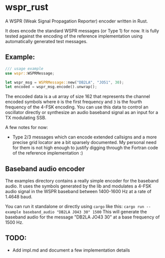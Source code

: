 # wspr_rust
A WSPR (Weak Signal Propagation Reporter) encoder written in Rust.

It does encode the standard WSPR messages (or Type 1) for now. It is fully tested against the encoding of the reference implementation using automatically generated test messages.

## Example:
```rust
/// usage example
use wspr::WSPRMessage;

let wspr_msg = WSPRMessage::new("DB2LA", "JO51", 30);
let encoded = wspr_msg.encode().unwrap();
```

The encoded data is a ``u8`` array of size 162 that represents the channel encoded symbols where ``0`` is the first frequency and ``3`` is the fourth frequency of the 4-FSK encoding. You can use this data to control an oscillator directly or synthesize an audio baseband signal as an input for a TX modulating SSB.

 A few notes for now:
* Type 2/3 messages which can encode extended callsigns and a more precise grid locator are a bit sparsely documented. My personal need for them is not high enough to justify digging through the Fortran code of the reference implementation :)

## Baseband audio encoder
The examples directory contains a really simple encoder for the baseband audio. It uses the symbols generated by the lib and modulates a 4-FSK audio signal in the WSPR baseband between 1400-1600 Hz at a rate of 1.4648 baud.

You can run it standalone or directly using `cargo` like this:
`cargo run --example baseband_audio "DB2LA JO43 30" 1500`
This will generate the baseband audio for the message "DB2LA JO43 30" at a base frequency of 1500 Hz.

## TODO:
* Add impl.md and document a few implementation details